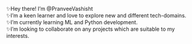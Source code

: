 ✨Hey there! I’m @PranveeVashisht <br/>
✨I’m a keen learner and love to explore new and different tech-domains.</br>
✨I’m currently learning ML and Python development.<br/>
✨I’m looking to collaborate on any projects which are suitable to my interests.<br/>


<!---
PranveeVashisht/PranveeVashisht is a ✨ special ✨ repository because its `README.md` (this file) appears on your GitHub profile.
You can click the Preview link to take a look at your changes.
--->
